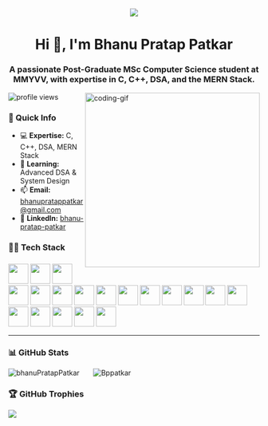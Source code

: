 <h1 align="center">
    <img src="https://readme-typing-svg.herokuapp.com/?font=Righteous&size=35&center=true&vCenter=true&width=500&height=70&duration=4000&lines=Hi+There!+👋;+I'm+Bhanu+Pratap+Patkar!;" />
</h1>

<h1 align="center">Hi 👋, I'm Bhanu Pratap Patkar</h1>
<h3 align="center">A passionate Post-Graduate MSc Computer Science student at MMYVV, with expertise in C, C++, DSA, and the MERN Stack.</h3>

<img 
align="right"
src="https://user-images.githubusercontent.com/74038190/235224431-e8c8c12e-6826-47f1-89fb-2ddad83b3abf.gif" 
alt="coding-gif"
width="350px"
/>

<p align="left">
  <img src="https://komarev.com/ghpvc/?username=Bppatkar&label=Profile%20views&color=8A2BE2&style=flat-square" alt="profile views" />
</p>

### 🚀 Quick Info  
- 💻 **Expertise:** C, C++, DSA, MERN Stack  
- 🌱 **Learning:** Advanced DSA & System Design  
- 📫 **Email:** bhanupratappatkar@gmail.com  
- 🔗 **LinkedIn:** [bhanu-pratap-patkar](https://linkedin.com/in/bhanu-pratap-patkar)  

<h3 align="left">🧑‍💻 Tech Stack</h3>

###
<div align="left">
<!-- Languages -->
<img src="https://cdn.jsdelivr.net/gh/devicons/devicon/icons/c/c-original.svg" height="40" />
<img src="https://cdn.jsdelivr.net/gh/devicons/devicon/icons/cplusplus/cplusplus-original.svg" height="40" />
<img src="https://cdn.jsdelivr.net/gh/devicons/devicon/icons/html5/html5-original.svg" height="40" />
<img src="https://cdn.jsdelivr.net/gh/devicons/devicon/icons/css3/css3-original.svg" height="40" />
<img src="https://cdn.jsdelivr.net/gh/devicons/devicon/icons/javascript/javascript-original.svg" height="40" />
<img src="https://cdn.jsdelivr.net/gh/devicons/devicon/icons/typescript/typescript-original.svg" height="40" />

<!-- Frontend -->
<img src="https://cdn.jsdelivr.net/gh/devicons/devicon/icons/react/react-original.svg" height="40" />
<img src="https://cdn.jsdelivr.net/gh/devicons/devicon/icons/nextjs/nextjs-original.svg" height="40" />
<img src="https://www.vectorlogo.zone/logos/tailwindcss/tailwindcss-icon.svg" height="40" />
<img src="https://cdn.jsdelivr.net/gh/devicons/devicon/icons/bootstrap/bootstrap-original.svg" height="40" />
<img src="https://cdn.jsdelivr.net/gh/devicons/devicon/icons/redux/redux-original.svg" height="40" />

<!-- Backend -->
<img src="https://cdn.jsdelivr.net/gh/devicons/devicon/icons/nodejs/nodejs-original.svg" height="40" />
<img src="https://skillicons.dev/icons?i=express" height="40" />
<img src="https://cdn.jsdelivr.net/gh/devicons/devicon/icons/mongodb/mongodb-original.svg" height="40" />
<img src="https://cdn.jsdelivr.net/gh/devicons/devicon/icons/mongoose/mongoose-original.svg" height="40" />
<img src="https://cdn.jsdelivr.net/gh/devicons/devicon/icons/ejs/ejs-original.svg" height="40" />

<!-- DevOps -->
<img src="https://cdn.jsdelivr.net/gh/devicons/devicon/icons/docker/docker-original.svg" height="40" />
<img src="https://cdn.simpleicons.org/appwrite/F02E65" height="40" />
<img src="https://cdn.simpleicons.org/stripe/008CDD" height="40" />
</div>

---

### 📊 GitHub Stats

<p align="left">
  <img
    src="https://github-readme-stats.vercel.app/api/top-langs/?username=Bppatkar&theme=radical&hide_border=false&include_all_commits=false&count_private=false&layout=compact"
    alt="bhanuPratapPatkar"
  /> &nbsp; &nbsp; &nbsp;
  <img
    src="https://github-readme-streak-stats.herokuapp.com/?user=Bppatkar&theme=radical&hide_border=false"
    alt="Bppatkar"
  />
</p>

### 🏆 GitHub Trophies
![](https://github-profile-trophy.vercel.app/?username=Bppatkar&theme=radical&no-frame=false&no-bg=false&margin-w=4)
